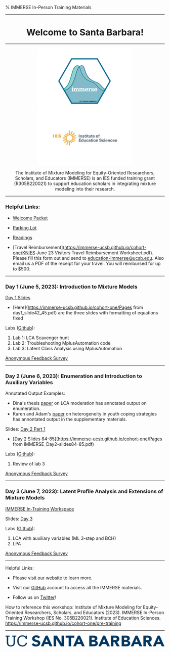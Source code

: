 % IMMERSE In-Person Training Materials 

------------------------------------------------------------------------

<center>

<h1>Welcome to Santa Barbara!</h1>

</center>

------------------------------------------------------------------------

<center>

<img src="images/immerse_hex_small.png" width="300"/> <img src="images/IESNewLogo.jpg" width="300"/>


The Institute of Mixture Modeling for Equity-Oriented Researchers, Scholars, and Educators (IMMERSE) is an IES funded training grant (R305B220021) to support education scholars in integrating mixture modeling into their research.

</center>

------------------------------------------------------------------------


### Helpful Links:

* [Welcome Packet](https://docs.google.com/document/d/1hZCKGM49nahNsP7J02284ljSPCz0aoCl/edit?usp=sharing&ouid=106067280936970826764&rtpof=true&sd=true)

* [Parking Lot](https://docs.google.com/document/d/1_O1Kq4ve2b_L6thb7qEt2vk4-PwaWSPL7Q9R9uc02ec/edit)

* [Readings](https://ucsb.box.com/s/37y6v33fu4whc39fuuky979guixs8obu)

* [Travel Reimbursement](https://immerse-ucsb.github.io/cohort-one/KNIES June 23 Visitors Travel Reimbursement Worksheet.pdf). Please fill this form out and send to education-immerse@ucsb.edu. Also email us a PDF of the receipt for your travel. You will reimbursed for up to $500.


------------------------------------------------------------------------


### Day 1 (June 5, 2023): Introduction to Mixture Models

[Day 1 Slides](https://immerse-ucsb.github.io/cohort-one/IMMERSE_day1.pdf)

* [Here](https://immerse-ucsb.github.io/cohort-one/Pages from day1_slide42_45.pdf) are the three slides with formatting of equations fixed


Labs ([Github](https://github.com/immerse-ucsb/in-person-day1)): 

1. Lab 1: LCA Scavenger hunt
2. Lab 2: Troubleshooting MplusAutomation code
3. Lab 3: Latent Class Analysis using MplusAutomation 


[Anonymous Feedback Survey](https://forms.gle/YiAdpVfxoAgzgrTU7)

------------------------------------------------------------------------

### Day 2 (June 6, 2023): Enumeration and Introduction to Auxiliary Variables

Annotated Output Examples:

* Dina's thesis [paper](https://github.com/dinanajiarch/lca_moderation/blob/main/appendix_b.pdf) on LCA moderation has annotated output on enumeration.
* Karen and Adam's [paper](https://journals.sagepub.com/doi/10.1177/01987429211067214) on heterogeneity in youth coping strategies has annontated output in the supplementary materials.

Slides: [Day 2 Part 1](https://immerse-ucsb.github.io/cohort-one/IMMERSE_Day2-Part1.pdf)

* [Day 2 Slides 84-85](https://immerse-ucsb.github.io/cohort-one/Pages from IMMERSE_Day2-slides84-85.pdf)


Labs ([Github](https://github.com/immerse-ucsb/in-person-day2)):

1. Review of lab 3
 
[Anonymous Feedback Survey](https://docs.google.com/forms/d/e/1FAIpQLSdPliTRCoOd9Sr6bOLjPk4ueGgLjypCHF5sYdab6d5Vaf1y9Q/viewform?usp=sf_link)

------------------------------------------------------------------------

### Day 3 (June 7, 2023): Latent Profile Analysis and Extensions of Mixture Models

[IMMERSE In-Training Workspace](https://docs.google.com/presentation/d/1D3GSk2Y4JDU_TIvEV6EQu38-O6hVvb-lvR6xmYJxoaw/edit?usp=sharing)

Slides: [Day 3](https://immerse-ucsb.github.io/cohort-one/IMMERSE_Day3.pdf)

Labs ([Github](https://github.com/immerse-ucsb/in-person-day2)):

1. LCA with auxiliary variables (ML 3-step and BCH)
2. LPA
 
[Anonymous Feedback Survey](https://docs.google.com/forms/d/e/1FAIpQLSccB7SpMQLFqR4dlJySRBAXbFbuatQN2KOVTB-vovG2AFtp6A/viewform?usp=sf_link) 
 
------------------------------------------------------------------------

Helpful Links:

-   Please [visit our website](https://immerse.education.ucsb.edu/) to learn more.

-   Visit our [GitHub](https://github.com/immerse-ucsb) account to access all the IMMERSE materials.

-   Follow us on [Twitter](https://twitter.com/IMMERSE_UCSB)!

How to reference this workshop: Institute of Mixture Modeling for Equity-Oriented Researchers, Scholars, and Educators (2023). IMMERSE In-Person Training Workshop (IES No. 305B220021). Institute of Education Sciences. <https://immerse-ucsb.github.io/cohort-one/pre-training>

------------------------------------------------------------------------

![](images/UCSB_Navy_mark.png)
